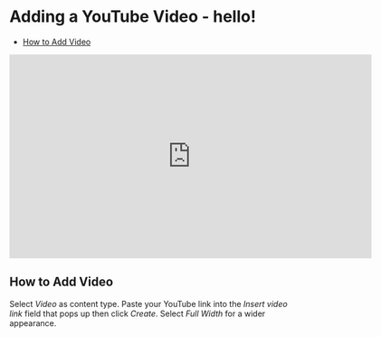 # Adding a YouTube Video - hello!

<div class="toc">

* [How to Add Video](#how-to-add-video)

</div>

<iframe src="https://player.vimeo.com/video/174627600" width="640" height="360" frameborder="0" webkitallowfullscreen mozallowfullscreen allowfullscreen></iframe>

## How to Add Video

Select _Video_ as content type. Paste your YouTube link into the _Insert video link_ field that pops up then click _Create_. 
Select _Full Width_ for a wider appearance.

